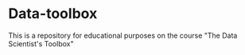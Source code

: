 Data-toolbox
============

This is a repository for educational purposes on the course "The Data Scientist's Toolbox"
